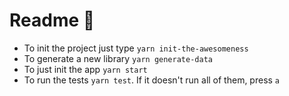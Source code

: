 # Readme 🤔

- To init the project just type `yarn init-the-awesomeness`
- To generate a new library `yarn generate-data`
- To just init the app `yarn start`
- To run the tests `yarn test`. If it doesn't run all of them, press `a`
